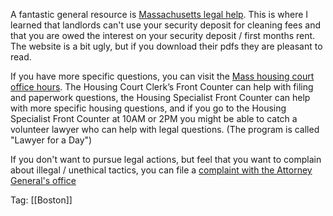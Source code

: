 A fantastic general resource is [Massachusetts legal help](https://www.masslegalhelp.org/housing). This is where I learned that landlords can't use your security deposit for cleaning fees and that you are owed the interest on your security deposit / first months rent. The website is a bit ugly, but if you download their pdfs they are pleasant to read.

If you have more specific questions, you can visit the [Mass housing court office hours](https://www.mass.gov/info-details/remotevirtual-court-services#housing-court-virtual-front-counter-). The Housing Court Clerk’s Front Counter can help with filing and paperwork questions, the Housing Specialist Front Counter can help with more specific housing questions, and if you go to the Housing Specialist Front Counter at 10AM or 2PM you might be able to catch a volunteer lawyer who can help with legal questions. (The program is called "Lawyer for a Day")

If you don't want to pursue legal actions, but feel that you want to complain about illegal / unethical tactics, you can file a [complaint with the Attorney General's office](https://www.mass.gov/contact-the-attorney-generals-office)

Tag: [[Boston]]
